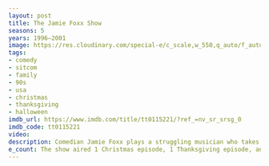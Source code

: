 ```yaml
---
layout: post
title: The Jamie Foxx Show
seasons: 5
years: 1996–2001
image: https://res.cloudinary.com/special-e/c_scale,w_550,q_auto/f_auto/Series%20posters/The_Jamie_Foxx_Show.png
tags: 
- comedy
- sitcom
- family
- 90s
- usa
- christmas
- thanksgiving
- halloween
imdb_url: https://www.imdb.com/title/tt0115221/?ref_=nv_sr_srsg_0
imdb_code: tt0115221
video: 
description: Comedian Jamie Foxx plays a struggling musician who takes a job at a hotel to pay the bills, leading to hilarious encounters with co-workers and guests.
e_count: The show aired 1 Christmas episode, 1 Thanksgiving episode, and 2 Halloween episodes
---
```

